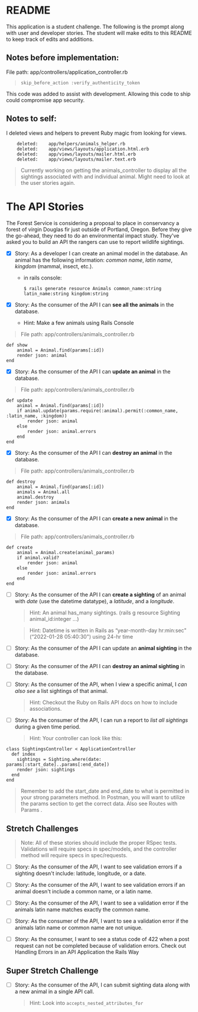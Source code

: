 # README
This application is a student challenge. The following is the prompt along with user and developer stories. The student will make edits to this README to keep track of edits and additions.

## Notes before implementation:

File path: app/controllers/application_controller.rb
 
 > `skip_before_action :verify_authenticity_token`
 
 This code was added to assist with development. Allowing this code to ship could compromise app security.

## Notes to self:

I deleted views and helpers to prevent Ruby magic from looking for views.

```
	deleted:    app/helpers/animals_helper.rb
	deleted:    app/views/layouts/application.html.erb
	deleted:    app/views/layouts/mailer.html.erb
	deleted:    app/views/layouts/mailer.text.erb
```

> Currently working on getting the animals_controller to display all the sightings associated with and individual animal. Might need to look at the user stories again.

# The API Stories

The Forest Service is considering a proposal to place in conservancy a forest of virgin Douglas fir just outside of Portland, Oregon. Before they give the go-ahead, they need to do an environmental impact study. They've asked you to build an API the rangers can use to report wildlife sightings.

- [x] Story: As a developer I can create an animal model in the database. An animal has the following information: *common name*, *latin name*, *kingdom* (mammal, insect, etc.).

    - in rails console:

        ```
        $ rails generate resource Animals common_name:string latin_name:string kingdom:string
        ```

- [x] Story: As the consumer of the API I can **see all the animals** in the database.
    - Hint: Make a few animals using Rails Console

> File path: app/controllers/animals_controller.rb
```
def show
    animal = Animal.find(params[:id])
    render json: animal
end
```

- [x] Story: As the consumer of the API I can **update an animal** in the database.

> File path: app/controllers/animals_controller.rb
```
def update
    animal = Animal.find(params[:id])
    if animal.update(params.require(:animal).permit(:common_name, :latin_name, :kingdom))
        render json: animal
    else
        render json: animal.errors
    end
end
```

- [x] Story: As the consumer of the API I can **destroy an animal** in the database.

> File path: app/controllers/animals_controller.rb
```
def destroy
    animal = Animal.find(params[:id])
    animals = Animal.all
    animal.destroy
    render json: animals
end
```

- [x] Story: As the consumer of the API I can **create a new animal** in the database.

> File path: app/controllers/animals_controller.rb
```
def create
    animal = Animal.create(animal_params)
    if animal.valid? 
        render json: animal
    else
        render json: animal.errors
    end
end
```

- [ ] Story: As the consumer of the API I can **create a sighting** of an animal with *date* (use the datetime datatype), a *latitude*, and a *longitude*.
    > Hint: An animal has_many sightings. (rails g resource Sighting animal_id:integer ...)
    
    > Hint: Datetime is written in Rails as “year-month-day hr:min:sec" (“2022-01-28 05:40:30") using 24-hr time

- [ ] Story: As the consumer of the API I can update an **animal sighting** in the database.

- [ ] Story: As the consumer of the API I can **destroy an animal sighting** in the database.

- [ ] Story: As the consumer of the API, when I view a specific animal, I *can also see* a list sightings of that animal.
    > Hint: Checkout the Ruby on Rails API docs on how to include associations.

- [ ] Story: As the consumer of the API, I can run a report to *list all sightings* during a given time period.
    > Hint: Your controller can look like this:
```
class SightingsController < ApplicationController
  def index
    sightings = Sighting.where(date: params[:start_date]..params[:end_date])
    render json: sightings
  end
end
```

> Remember to add the start_date and end_date to what is permitted in your strong parameters method. In Postman, you will want to utilize the params section to get the correct data. Also see Routes with Params .

## Stretch Challenges
> Note: All of these stories should include the proper RSpec tests. Validations will require specs in spec/models, and the controller method will require specs in spec/requests.

- [ ] Story: As the consumer of the API, I want to see validation errors if a sighting doesn't include: latitude, longitude, or a date.

- [ ] Story: As the consumer of the API, I want to see validation errors if an animal doesn't include a common name, or a latin name.

- [ ] Story: As the consumer of the API, I want to see a validation error if the animals latin name matches exactly the common name.

- [ ] Story: As the consumer of the API, I want to see a validation error if the animals latin name or common name are not unique.

- [ ] Story: As the consumer, I want to see a status code of 422 when a post request can not be completed because of validation errors.
Check out Handling Errors in an API Application the Rails Way

## Super Stretch Challenge

- [ ] Story: As the consumer of the API, I can submit sighting data along with a new animal in a single API call.
    > Hint: Look into `accepts_nested_attributes_for`